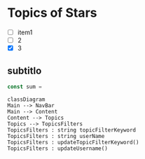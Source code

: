 # Topics of Stars

- [ ] item1
- [ ] 2
- [x] 3

## subtitlo

```javascript
const sum = 
```

```mermaid
classDiagram
Main --> NavBar
Main --> Content
Content --> Topics
Topics --> TopicsFilters
TopicsFilters : string topicFilterKeyword
TopicsFilters : string userName
TopicsFilters : updateTopicFilterKeyword()
TopicsFilters : updateUsername()
```

